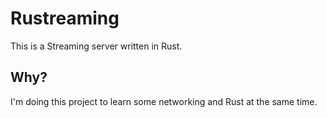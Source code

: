 # Rustreaming

This is a Streaming server written in Rust.

## Why?

I'm doing this project to learn some networking and Rust at the same time.

